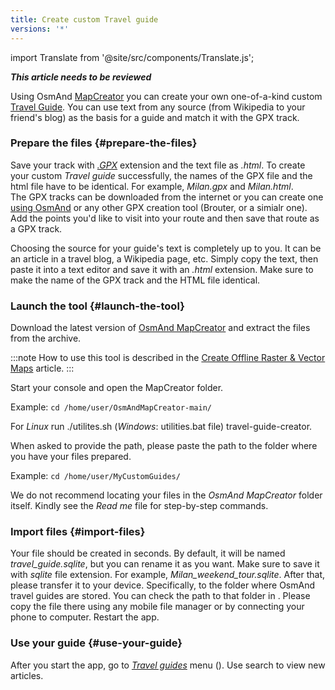 ```yaml
---
title: Create custom Travel guide
versions: '*'
---
```


import Translate from '@site/src/components/Translate.js';


**_This article needs to be reviewed_**

Using OsmAnd [MapCreator](../../versions/map-creator.md) you can create your own one-of-a-kind custom [Travel Guide](../../user/plan-route/travel-guides.md).  You can use text from any source (from Wikipedia to your friend's blog) as the basis for a guide and match it with the GPX track.  

### Prepare the files {#prepare-the-files}

Save your track with *[.GPX](../osmand-file-formats/osmand-gpx.md)* extension and the text file as *.html*. To create your custom *Travel guide* successfully, the names of the GPX file and the html file have to be identical. For example, *Milan.gpx* and *Milan.html*.  
The GPX tracks can be downloaded from the internet or you can create one [using OsmAnd](../../user/plan-route/create-route.md) or any other GPX creation tool (Brouter, or a simialr one).  
Add the points you'd like to visit into your route and then save that route as a GPX track.  

Choosing the source for your guide's text is completely up to you. It can be an article in a travel blog, a Wikipedia page, etc. Simply copy the text, then paste it into a text editor and save it with an *.html* extension. Make sure to make the name of the GPX track and the HTML file identical.

### Launch the tool {#launch-the-tool}

Download the latest version of [OsmAnd MapCreator](http://download.osmand.net/latest-night-build/OsmAndMapCreator-main.zip) and extract the files from the archive.  

:::note
How to use this tool is described in the [Create Offline Raster & Vector Maps](./create-offline-maps-yourself.md#osmandmapcreator) article.
:::

Start your console and open the MapCreator folder.

Example: `cd /home/user/OsmAndMapCreator-main/`

For *Linux* run ./utilites.sh (*Windows*: utilities.bat file) travel-guide-creator.  

When asked to provide the path, please paste the path to the folder where you have your files prepared.

Example: `cd /home/user/MyCustomGuides/`

We do not recommend locating your files in the *OsmAnd MapCreator* folder itself. Kindly see the *Read me* file for step-by-step commands.

### Import files {#import-files}

Your file should be created in seconds. By default, it will be named *travel_guide.sqlite*, but you can rename it as you want. Make sure to save it with *sqlite* file extension. For example, *Milan_weekend_tour.sqlite*. After that, please transfer it to your device. Specifically, to the folder where OsmAnd travel guides are stored. You can check the path to that folder in *<Translate android="true" ids="shared_string_menu,shared_string_settings,osmand_settings,application_dir"/>*. Please copy the file there using any mobile file manager or by connecting your phone to computer. Restart the app.

### Use your guide {#use-your-guide}

After you start the app, go to *[Travel guides](../../user/plan-route/travel-guides.md)* menu (*<Translate android="true" ids="shared_string_menu,shared_string_travel_guides"/>*). Use search to view new articles.
